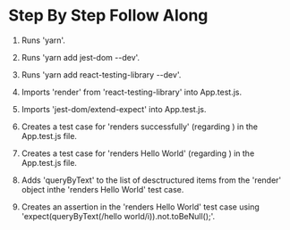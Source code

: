 # Step By Step Follow Along

1) Runs 'yarn'.

2) Runs 'yarn add jest-dom --dev'.

3) Runs 'yarn add react-testing-library --dev'.

4) Imports 'render' from 'react-testing-library' into App.test.js.

5) Imports 'jest-dom/extend-expect' into App.test.js.

6) Creates a test case for 'renders successfully' (regarding <App />) in the App.test.js file.

7) Creates a test case for 'renders Hello World' (regarding <App />) in the App.test.js file.

8) Adds 'queryByText' to the list of desctructured items from the 'render' object inthe 'renders Hello World' test case.

9) Creates an assertion in the 'renders Hello World' test case using 'expect(queryByText(/hello world/i)).not.toBeNull();'.
